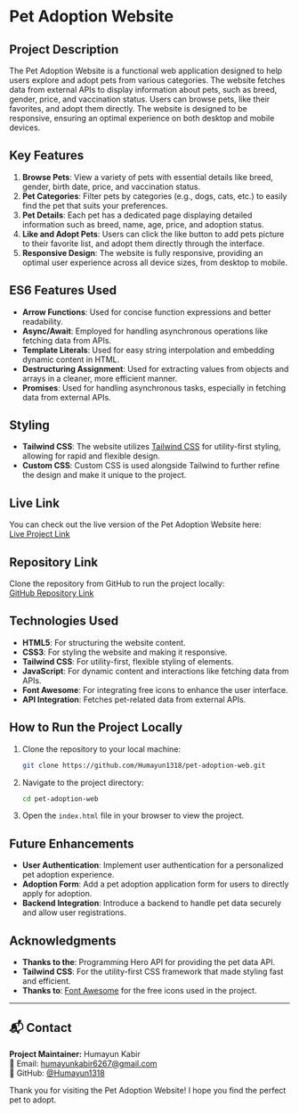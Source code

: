 # Pet Adoption Website

## Project Description
The Pet Adoption Website is a functional web application designed to help users explore and adopt pets from various categories. The website fetches data from external APIs to display information about pets, such as breed, gender, price, and vaccination status. Users can browse pets, like their favorites, and adopt them directly. The website is designed to be responsive, ensuring an optimal experience on both desktop and mobile devices.

## Key Features
1. **Browse Pets**: View a variety of pets with essential details like breed, gender, birth date, price, and vaccination status.
2. **Pet Categories**: Filter pets by categories (e.g., dogs, cats, etc.) to easily find the pet that suits your preferences.
3. **Pet Details**: Each pet has a dedicated page displaying detailed information such as breed, name, age, price, and adoption status.
4. **Like and Adopt Pets**: Users can click the like button to add pets picture to their favorite list, and adopt them directly through the interface.
5. **Responsive Design**: The website is fully responsive, providing an optimal user experience across all device sizes, from desktop to mobile.

## ES6 Features Used
- **Arrow Functions**: Used for concise function expressions and better readability.
- **Async/Await**: Employed for handling asynchronous operations like fetching data from APIs.
- **Template Literals**: Used for easy string interpolation and embedding dynamic content in HTML.
- **Destructuring Assignment**: Used for extracting values from objects and arrays in a cleaner, more efficient manner.
- **Promises**: Used for handling asynchronous tasks, especially in fetching data from external APIs.

## Styling
- **Tailwind CSS**: The website utilizes [Tailwind CSS](https://tailwindcss.com/) for utility-first styling, allowing for rapid and flexible design.
- **Custom CSS**: Custom CSS is used alongside Tailwind to further refine the design and make it unique to the project.

## Live Link
You can check out the live version of the Pet Adoption Website here:  
[Live Project Link](https://humayun1318.github.io/pet-adoption-web/)

## Repository Link
Clone the repository from GitHub to run the project locally:  
[GitHub Repository Link](https://github.com/Humayun1318/pet-adoption-web.git)

## Technologies Used
- **HTML5**: For structuring the website content.
- **CSS3**: For styling the website and making it responsive.
- **Tailwind CSS**: For utility-first, flexible styling of elements.
- **JavaScript**: For dynamic content and interactions like fetching data from APIs.
- **Font Awesome**: For integrating free icons to enhance the user interface.
- **API Integration**: Fetches pet-related data from external APIs.

## How to Run the Project Locally

1. Clone the repository to your local machine:
    ```bash
    git clone https://github.com/Humayun1318/pet-adoption-web.git
    ```

2. Navigate to the project directory:
    ```bash
    cd pet-adoption-web
    ```

3. Open the `index.html` file in your browser to view the project.

## Future Enhancements
- **User Authentication**: Implement user authentication for a personalized pet adoption experience.
- **Adoption Form**: Add a pet adoption application form for users to directly apply for adoption.
- **Backend Integration**: Introduce a backend to handle pet data securely and allow user registrations.

## Acknowledgments

- **Thanks to the**: Programming Hero API for providing the pet data API. 
- **Tailwind CSS**: For the utility-first CSS framework that made styling fast and efficient.
- **Thanks to**: [Font Awesome](https://fontawesome.com/icons/) for the free icons used in the project.


---
## 📬 Contact

**Project Maintainer:** Humayun Kabir          
📧 Email: humayunkabir6267@gmail.com  
🐙 GitHub: [@Humayun1318](https://github.com/Humayun1318)

Thank you for visiting the Pet Adoption Website! I hope you find the perfect pet to adopt.
